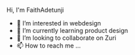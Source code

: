 Hi, I'm FaithAdetunji
- 👀 I’m interested in webdesign
- 🌱 I’m currently learning product design
- 💞️ I’m looking to collaborate on Zuri
- 📫 How to reach me ...

<!---
FaithAdetunji/FaithAdetunji is a ✨ special ✨ repository because its `README.md` (this file) appears on your GitHub profile.
You can click the Preview link to take a look at your changes.
--->

